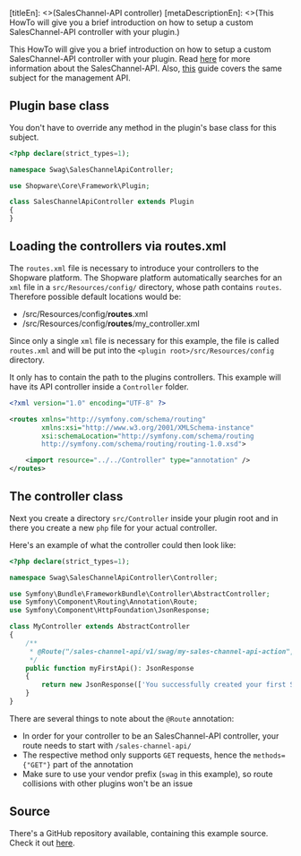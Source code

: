 [titleEn]: <>(SalesChannel-API controller)
[metaDescriptionEn]: <>(This HowTo will give you a brief introduction on how to setup a custom SalesChannel-API controller with your plugin.)

This HowTo will give you a brief introduction on how to setup a custom SalesChannel-API controller with your plugin.
Read [here](./../3-api/60-sales-channel-api.md) for more information about the SalesChannel-API.
Also, [this](./020-api-controller.md) guide covers the same subject for the management API.

## Plugin base class

You don't have to override any method in the plugin's base class for this subject.

```php
<?php declare(strict_types=1);

namespace Swag\SalesChannelApiController;

use Shopware\Core\Framework\Plugin;

class SalesChannelApiController extends Plugin
{
}
```

## Loading the controllers via routes.xml

The `routes.xml` file is necessary to introduce your controllers to the Shopware platform.
The Shopware platform automatically searches for an `xml` file in a `src/Resources/config/` directory, whose path contains `routes`.
Therefore possible default locations would be:
- <plugin-root>/src/Resources/config/**routes**.xml
- <plugin-root>/src/Resources/config/**routes**/my_controller.xml

Since only a single `xml` file is necessary for this example, the file is called `routes.xml` and will be put
into the `<plugin root>/src/Resources/config` directory.

It only has to contain the path to the plugins controllers.
This example will have its API controller inside a `Controller` folder.

```xml
<?xml version="1.0" encoding="UTF-8" ?>

<routes xmlns="http://symfony.com/schema/routing"
        xmlns:xsi="http://www.w3.org/2001/XMLSchema-instance"
        xsi:schemaLocation="http://symfony.com/schema/routing
        http://symfony.com/schema/routing/routing-1.0.xsd">

    <import resource="../../Controller" type="annotation" />
</routes>
```

## The controller class

Next you create a directory `src/Controller` inside your plugin root and in there you create a new `php` file for your actual controller.

Here's an example of what the controller could then look like:
```php
<?php declare(strict_types=1);

namespace Swag\SalesChannelApiController\Controller;

use Symfony\Bundle\FrameworkBundle\Controller\AbstractController;
use Symfony\Component\Routing\Annotation\Route;
use Symfony\Component\HttpFoundation\JsonResponse;

class MyController extends AbstractController
{
    /**
     * @Route("/sales-channel-api/v1/swag/my-sales-channel-api-action", name="sales-channel-api.action.swag.my-sales-channel-api-action", methods={"GET"})
     */
    public function myFirstApi(): JsonResponse
    {
        return new JsonResponse(['You successfully created your first SalesChannel-API controller route']);
    }
}
```

There are several things to note about the `@Route` annotation:
- In order for your controller to be an SalesChannel-API controller, your route needs to start with `/sales-channel-api/`
- The respective method only supports `GET` requests, hence the `methods={"GET"}` part of the annotation
- Make sure to use your vendor prefix (`swag` in this example), so route collisions with other plugins won't be an issue

## Source

There's a GitHub repository available, containing this example source.
Check it out [here](https://github.com/shopware/swag-docs-storefront-api-controller).